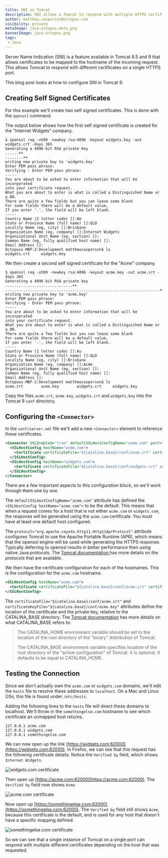 ```yaml
---
title: SNI in Tomcat
description: SNI allows a Tomcat to respond with multiple HTTPS certificates on on single port. This blog post looks at how to configure SNI.
author: matthew.casperson@octopus.com
visibility: private
metaImage: java-octopus-meta.png
bannerImage: java-octopus.png
tags:
 - Java
---
```


Server Name Indication (SNI) is a feature available in Tomcat 8.5 and 9 that allows certificates to be mapped to the hostname of the incoming request. This allows Tomcat to respond with different certificates on a single HTTPS port.

This blog post looks at how to configure SNI in Tomcat 9.

## Creating Self Signed Certificates

For this example we'll create two self signed certificates. This is done with the `openssl` command.

The output below shows how the first self signed certificate is created for the "Internet Widgets" company.

```
$ openssl req -x509 -newkey rsa:4096 -keyout widgets.key -out widgets.crt -days 365
Generating a 4096 bit RSA private key
......++
........++
writing new private key to 'widgets.key'
Enter PEM pass phrase:
Verifying - Enter PEM pass phrase:
-----
You are about to be asked to enter information that will be incorporated
into your certificate request.
What you are about to enter is what is called a Distinguished Name or a DN.
There are quite a few fields but you can leave some blank
For some fields there will be a default value,
If you enter '.', the field will be left blank.
-----
Country Name (2 letter code) []:AU
State or Province Name (full name) []:QLD
Locality Name (eg, city) []:Brisbane
Organization Name (eg, company) []:Internet Widgets
Organizational Unit Name (eg, section) []:
Common Name (eg, fully qualified host name) []:
Email Address []:
Octopuss-MBP-2:Development matthewcasperson$ ls
widgets.crt     widgets.key
```

We then create a second self signed certificate for the "Acme" company.

```
$ openssl req -x509 -newkey rsa:4096 -keyout acme.key -out acme.crt -days 365
Generating a 4096 bit RSA private key
..............................++
.....................................................................++
writing new private key to 'acme.key'
Enter PEM pass phrase:
Verifying - Enter PEM pass phrase:
-----
You are about to be asked to enter information that will be incorporated
into your certificate request.
What you are about to enter is what is called a Distinguished Name or a DN.
There are quite a few fields but you can leave some blank
For some fields there will be a default value,
If you enter '.', the field will be left blank.
-----
Country Name (2 letter code) []:Au
State or Province Name (full name) []:QLD
Locality Name (eg, city) []:Brisbane
Organization Name (eg, company) []:Acme
Organizational Unit Name (eg, section) []:
Common Name (eg, fully qualified host name) []:
Email Address []:
Octopuss-MBP-2:Development matthewcasperson$ ls
acme.crt        acme.key        widgets.crt     widgets.key
```

Copy the files `acme.crt`, `acme.key`, `widgets.crt` and `widgets.key` into the Tomcat 9 `conf` directory.

## Configuring the `<Connector>`

In the `conf/server.xml` file we'll add a new `<Connector>` element to reference these certificates.

```xml
<Connector SSLEnabled="true" defaultSSLHostConfigName="acme.com" port="62000" protocol="org.apache.coyote.http11.Http11AprProtocol">
  <SSLHostConfig hostName="acme.com">
    <Certificate certificateFile="${catalina.base}/conf/acme.crt" certificateKeyFile="${catalina.base}/conf/acme.key" certificateKeyPassword="Password01!" type="RSA"/>
  </SSLHostConfig>
  <SSLHostConfig hostName="widgets.com">
    <Certificate certificateFile="${catalina.base}/conf/widgets.crt" certificateKeyFile="${catalina.base}/conf/widgets.key" certificateKeyPassword="Password01!" type="RSA"/>
  </SSLHostConfig>
</Connector>
```

There are a few important aspects to this configuration block, so we'll work through them one by one.

The `defaultSSLHostConfigName="acme.com"` attribute has defined the `<SSLHostConfig hostName="acme.com">` to be the default. This means that when a request comes for a host that is not either `acme.com` or `widgets.com`, the response will be generated using the `acme.com` certificate. You must have at least one default host configured.

The `protocol="org.apache.coyote.http11.Http11AprProtocol"` attribute configures Tomcat to use the Apache Portable Runtime (APR), which means that the openssl engine will be used while generating the HTTPS response. Typically deferring to openssl results in better performance then using native Java protocols. The [Tomcat documentation ](https://tomcat.apache.org/tomcat-9.0-doc/ssl-howto.html) has more details on the protocols that are available.

We then have the certificate configuration for each of the hostnames. This is the configuration for the `acme.com` hostname.

```xml
<SSLHostConfig hostName="acme.com">
  <Certificate certificateFile="${catalina.base}/conf/acme.crt" certificateKeyFile="${catalina.base}/conf/acme.key" certificateKeyPassword="Password01!" type="RSA"/>
</SSLHostConfig>
```

The `certificateFile="${catalina.base}/conf/acme.crt"` and `certificateKeyFile="${catalina.base}/conf/acme.key"` attributes define the location of the certificate and the private key, relative to the CATALINA_BASE directory. The [Tomcat documentation](https://tomcat.apache.org/tomcat-9.0-doc/RUNNING.txt) has more details on what CATALINA_BASE refers to:

> The CATALINA_HOME environment variable should be set to the location of the root directory of the "binary" distribution of Tomcat.
>
> The CATALINA_BASE environment variable specifies location of the root directory of the "active configuration" of Tomcat. It is optional. It defaults to be equal to CATALINA_HOME.

## Testing the Connection

Since we don't actually own the `acme.com` or `widgets.com` domains, we'll edit the `hosts` file to resolve these addresses to `localhost`. On a Mac and Linux OSs, this file is found under `/etc/hosts`.

Adding the following lines to the `hosts` file will direct these domains to localhost. We'll throw in the `somethingelse.com` hostname to see which certificate an unmapped host returns.

```
127.0.0.1 acme.com
127.0.0.1 widgets.com
127.0.0.1 somethingelse.com
```

We can now open up the link [https://widgets.com:62000](https://widgets.com:62000). In Firefox, we can see that this request has the following certificate details. Notice the `Verified by` field, which shows `Internet Widgets`.

![widgets.com certificate](widgets-com.png "width=500")

Then open up [https://acme.com:62000](https://acme.com:62000). The `Verified by` field now shows `Acme`.

![acme.com certificate](acme-com.png "width=500")

Now open up [https://somethingelse.com:62000](https://somethingelse.com:62000). The `Verified by` field still shows `Acme`, because this certificate is the default, and is used for any host that doesn't have a specific mapping defined.

![somethingelse.com certificate](somethingelse-com.png "width=500")

So we can see that a single instance of Tomcat on a single port can respond with multiple different certificates depending on the host that was requested.

